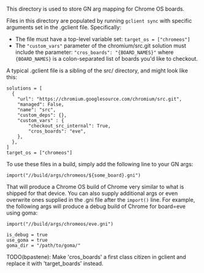 This directory is used to store GN arg mapping for Chrome OS boards.

Files in this directory are populated by running `gclient sync` with specific
arguments set in the .gclient file. Specifically:
* The file must have a top-level variable set: `target_os = ["chromeos"]`
* The `"custom_vars"` parameter of the chromium/src.git solution must include the
  parameter: `"cros_boards": "{BOARD_NAMES}"` where `{BOARD_NAMES}` is a
  colon-separated list of boards you'd like to checkout.

A typical .gclient file is a sibling of the src/ directory, and might look like
this:
```
solutions = [
  {
    "url": "https://chromium.googlesource.com/chromium/src.git",
    "managed": False,
    "name": "src",
    "custom_deps": {},
    "custom_vars" : {
        "checkout_src_internal": True,
        "cros_boards": "eve",
    },
  },
]
target_os = ["chromeos"]
```

To use these files in a build, simply add the following line to your GN args:
```
import("//build/args/chromeos/${some_board}.gni")
```

That will produce a Chrome OS build of Chrome very similar to what is shipped
for that device. You can also supply additional args or even overwrite ones
supplied in the .gni file after the `import()` line. For example, the following
args will produce a debug build of Chrome for board=eve using goma:
```
import("//build/args/chromeos/eve.gni")

is_debug = true
use_goma = true
goma_dir = "/path/to/goma/"
```

TODO(bpastene): Make 'cros_boards' a first class citizen in gclient and replace
it with 'target_boards' instead.
